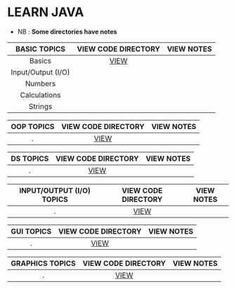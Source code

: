 # LEARN JAVA

- NB : **Some directories have notes**
 
BASIC TOPICS 					| VIEW CODE DIRECTORY						| VIEW NOTES
:--: 							| :--:                     					| :--:
Basics							| [VIEW](./TOPICS/TOPICS_BASIC/BASICS)		|
Input/Output (I/O)				|											|
Numbers							|											|
Calculations 					|											|
Strings							|											|


OOP TOPICS 						| VIEW CODE DIRECTORY						| VIEW NOTES
:--: 							| :--:                     					| :--:
 .								| [VIEW](./TOPICS/TOPICS_BASIC/BASICS)		|


DS TOPICS 						| VIEW CODE DIRECTORY						| VIEW NOTES
:--: 							| :--:                     					| :--:
 .								| [VIEW](./TOPICS/TOPICS_BASIC/BASICS)		|


INPUT/OUTPUT (I/O) TOPICS 		| VIEW CODE DIRECTORY						| VIEW NOTES
:--: 							| :--:                     					| :--:
 .								| [VIEW](./TOPICS/TOPICS_BASIC/BASICS)		|

 
GUI TOPICS 						| VIEW CODE DIRECTORY						| VIEW NOTES
:--: 							| :--:                     					| :--:
 .								| [VIEW](./TOPICS/TOPICS_BASIC/BASICS)		|

GRAPHICS TOPICS					| VIEW CODE DIRECTORY						| VIEW NOTES
:--: 							| :--:                     					| :--:
 .								| [VIEW](./TOPICS/TOPICS_BASIC/BASICS)		| 
